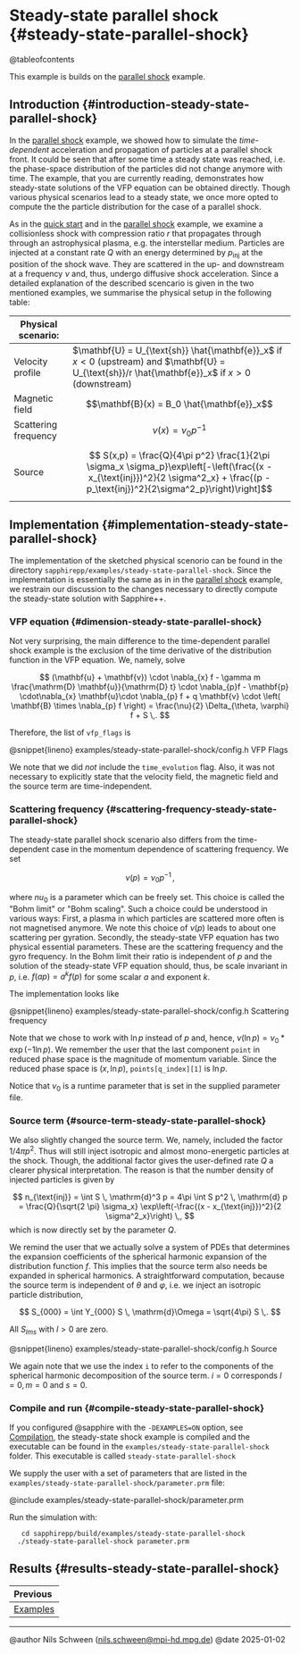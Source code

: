 # Steady-state parallel shock {#steady-state-parallel-shock}

@tableofcontents

This example is builds on the [parallel shock](#parallel-shock) example.

## Introduction {#introduction-steady-state-parallel-shock}

In the [parallel shock](#parallel-shock) example, we showed how to simulate the
_time-dependent_ acceleration and propagation of particles at a parallel shock
front. It could be seen that after some time a steady state was reached, i.e.
the phase-space distribution of the particles did not change anymore with time.
The example, that you are currently reading, demonstrates how steady-state
solutions of the VFP equation can be obtained directly. Though various physical
scenarios lead to a steady state, we once more opted to compute the the particle
distribution for the case of a parallel shock.

As in the [quick start](#quick-start) and in the [parallel
shock](#parallel-shock) example, we examine a collisionless shock with
compression ratio $r$ that propagates through through an astrophysical plasma,
e.g. the interstellar medium. Particles are injected at a constant rate $Q$ with
an energy determined by $p_{\text{inj}}$ at the position of the shock wave. They
are scattered in the up- and downstream at a frequency $\nu$ and, thus, undergo
diffusive shock acceleration. Since a detailed explanation of the described
scencario is given in the two mentioned examples, we summarise the physical
setup in the following table:

| Physical scenario:   |                                                                                                                                                                    |
|----------------------|--------------------------------------------------------------------------------------------------------------------------------------------------------------------|
| Velocity profile     | $\mathbf{U} = U_{\text{sh}} \hat{\mathbf{e}}_x$ if $x<0$ (upstream) and $\mathbf{U} = U_{\text{sh}}/r \hat{\mathbf{e}}_x$ if $x>0$ (downstream)                    |
| Magnetic field       | $$\mathbf{B}(x) = B_0 \hat{\mathbf{e}}_x$$                                                                                                                         |
| Scattering frequency | $$\nu(x) = \nu_0 p^{-1} $$                                                                                                                                         |
| Source               | $$ S(x,p) = \frac{Q}{4\pi p^2} \frac{1}{2\pi \sigma_x \sigma_p}\exp\left[-\left(\frac{(x - x_{\text{inj}})^2}{2 \sigma^2_x} + \frac{(p -p_\text{inj})^2}{2\sigma^2_p}\right)\right]$$ |


## Implementation {#implementation-steady-state-parallel-shock}

The implementation of the sketched physical scenorio can be found in the
directory `sapphirepp/examples/steady-state-parallel-shock`. Since the
implementation is essentially the same as in in the [parallel
shock](#parallel-shock) example, we restrain our discussion to the changes
necessary to directly compute the steady-state solution with Sapphire++.

### VFP equation {#dimension-steady-state-parallel-shock}

Not very surprising, the main difference to the time-dependent parallel shock
example is the exclusion of the time derivative of the distribution function in
the VFP equation. We, namely, solve

$$
  (\mathbf{u} + \mathbf{v}) \cdot \nabla_{x} f -
  \gamma m \frac{\mathrm{D} \mathbf{u}}{\mathrm{D} t} \cdot \nabla_{p}f -
  \mathbf{p} \cdot\nabla_{x} \mathbf{u}\cdot \nabla_{p} f +
  q \mathbf{v} \cdot \left( \mathbf{B} \times \nabla_{p} f \right) =
  \frac{\nu}{2} \Delta_{\theta, \varphi} f + S \,.
$$

Therefore, the list of `vfp_flags` is

@snippet{lineno} examples/steady-state-parallel-shock/config.h VFP Flags

We note that we did _not_ include the `time_evolution` flag. Also, it was not
necessary to explicitly state that the velocity field, the magnetic field and
the source term are time-independent.

### Scattering frequency {#scattering-frequency-steady-state-parallel-shock}

The steady-state parallel shock scenario also differs from the time-dependent
case in the momentum dependence of scattering frequency. We set

$$
  \nu(p) = \nu_0 p^{-1} \, ,
$$

where $nu_0$ is a parameter which can be freely set. This choice is called the
"Bohm limit" or "Bohm scaling". Such a choice could be understood in various
ways: First, a plasma in which particles are scattered more often is not
magnetised anymore. We note this choice of $\nu(p)$ leads to about one
scattering per gyration. Secondly, the steady-state VFP equation has two
physical essential parameters. These are the scattering frequency and the gyro
frequency. In the Bohm limit their ratio is independent of $p$ and the solution
of the steady-state VFP equation should, thus, be scale invariant in $p$, i.e.
$f(a p) = a^{k} f(p)$ for some scalar $a$ and exponent $k$.

The implementation looks like

@snippet{lineno} examples/steady-state-parallel-shock/config.h Scattering frequency

Note that we chose to work with $\ln p$ instead of $p$ and, hence, $\nu(\ln p) =
\nu_0 * \exp(-1 \ln p)$. We remember the user that the last component `point` in
reduced phase space is the magnitude of momentum variable. Since the reduced
phase space is $(x, \ln p)$, `points[q_index][1]` is $\ln p$.

Notice that $\nu_0$ is a runtime parameter that is set in the supplied parameter
file.

### Source term {#source-term-steady-state-parallel-shock}

We also slightly changed the source term. We, namely, included the factor
$1/4\pi p^2$. Thus will still inject isotropic and almost mono-energetic
particles at the shock. Though, the additional factor gives the user-defined
rate $Q$ a clearer physical interpretation. The reason is that the number
density of injected particles is given by

$$
	n_{\text{inj}} = \int S \, \mathrm{d}^3 p = 4\pi \int S p^2 \, \mathrm{d} p = \frac{Q}{\sqrt{2
	\pi} \sigma_x} \exp\left(-\frac{(x - x_{\text{inj}})^2}{2 \sigma^2_x}\right) \,,
$$
which is now directly set by the parameter $Q$.

We remind the user that we actually solve a system of PDEs that determines the
expansion coefficients of the spherical harmonic expansion of the distribution
function $f$. This implies that the source term also needs be expanded in
spherical harmonics. A straightforward computation, because the source term is
independent of $\theta$ and $\varphi$, i.e. we inject an isotropic particle
distribution,

$$
	S_{000} = \int Y_{000} S \, \mathrm{d}\Omega = \sqrt{4\pi} S \,.
$$

All $S_{lms}$ with $l > 0$ are zero.

@snippet{lineno} examples/steady-state-parallel-shock/config.h Source

We again note that we use the index `i` to refer to the components of the
spherical harmonic decomposition of the source term. $i = 0$ corresponds $l = 0
, m = 0$ and $s = 0$.


### Compile and run {#compile-steady-state-parallel-shock}

If you configured @sapphire with the `-DEXAMPLES=ON` option, see
[Compilation](#compilation), the steady-state shock example is compiled and the
executable can be found in the `examples/steady-state-parallel-shock` folder.
This executable is called `steady-state-parallel-shock`

We supply the user with a set of parameters that are listed in the
`examples/steady-state-parallel-shock/parameter.prm` file:

@include examples/steady-state-parallel-shock/parameter.prm

Run the simulation with:

```shell
   cd sapphirepp/build/examples/steady-state-parallel-shock
  ./steady-state-parallel-shock parameter.prm
```


## Results {#results-steady-state-parallel-shock}

<!-- The analytic solution predicts that the distribution function will follow a -->
<!-- $p^{-3r/(r - 1)}$ power law for $p > p_{\rm inj}$. Given a compression ratio -->
<!-- $r=4$, we anticipate a $p^{-4}$ power law. To visualize these results, we plot -->
<!-- $p^4 f(x,p)$, which should yield an approximately constant value in the -->
<!-- downstream region ($x>0$). In the upstream region ($x<0$), we expect an -->
<!-- exponential cut-off, which is dependent on the scattering frequency $\nu$. -->

<!-- ![2D time series](https://sapphirepp.org/img/examples/parallel-shock-2d.gif) -->

<!-- As discussed in the introduction, we also observe an upstream anisotropy, -->
<!-- $f_{100}$. When comparing our simulation results to the analytic solution, we -->
<!-- find they are in good agreement. The figure below showcases $p^4 f(\ln(p))$: -->

<!-- ![Steady state f(ln(p)) plot](https://sapphirepp.org/img/examples/parallel-shock-f-lnp.png) -->

<!-- In the last figure we present $p^4 f(x)$. Note that the anisotropic part -->
<!-- disappears in the downstream region. -->

<!-- ![Steady state f(x) plot](https://sapphirepp.org/img/examples/parallel-shock-f-x.png) -->

<div class="section_buttons">

| Previous              |
|:----------------------|
| [Examples](#examples) |

</div>

---

@author Nils Schween (<nils.schween@mpi-hd.mpg.de>)
@date 2025-01-02
